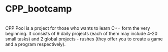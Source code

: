 # CPP_bootcamp
<br>CPP Pool is a project for those who wants to learn C++ form the very beginning. It consists of 9 daily projects (each of them may include 4-20 small tasks) and 2 global projects - rushes (they offer you to create a game and a program respectively).
